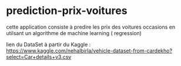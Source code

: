 # prediction-prix-voitures

cette application consiste à predire les prix des voitures occasions en utilsant un algorithme de machine learning ( regression)

lien du DataSet à partir du Kaggle : https://www.kaggle.com/nehalbirla/vehicle-dataset-from-cardekho?select=Car+details+v3.csv
